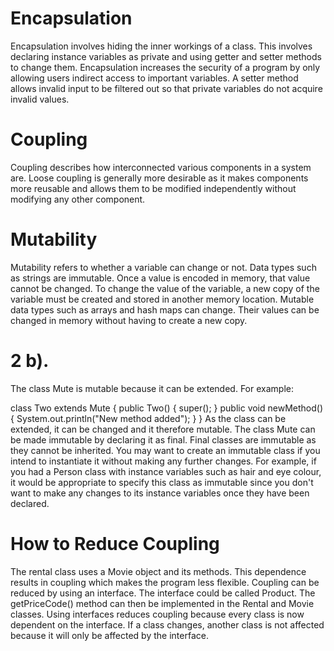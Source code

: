 # Encapsulation
Encapsulation involves hiding the inner workings of a class. This involves declaring instance variables as private and using getter and setter methods to change them. Encapsulation increases the security of a program by only allowing users indirect access to important variables. A setter method allows invalid input to be filtered out so that private variables do not acquire invalid values.

# Coupling
Coupling describes how interconnected various components in a system are. Loose coupling is generally more desirable as it makes components more reusable and allows them to be modified independently without modifying any other component.

# Mutability
Mutability refers to whether a variable can change or not. Data types such as strings are immutable. Once a value is encoded in memory, that value cannot be changed. To change the value of the variable, a new copy of the variable must be created and stored in another memory location. Mutable data types such as arrays and hash maps can change. Their values can be changed in memory without having to create a new copy.

# 2 b).
The class Mute is mutable because it can be extended.
For example:

class Two extends Mute {
    public Two() {
        super();
    }
    public void newMethod() {
        System.out.println("New method added");
    }
}
As the class can be extended, it can be changed and it therefore mutable. The class Mute can be made immutable by declaring it as final. Final classes are immutable as they cannot be inherited. You may want to create an immutable class if you intend to instantiate it without making any further changes. For example, if you had a Person class with instance variables such as hair and eye colour, it would be appropriate to specify this class as immutable since you don't want to make any changes to its instance variables once they have been declared.

# How to Reduce Coupling
The rental class uses a Movie object and its methods. This dependence results in coupling which makes the program less flexible. Coupling can be reduced by using an interface. The interface could be called Product. The getPriceCode() method can then be implemented in the Rental and Movie classes. Using interfaces reduces coupling because every class is now dependent on the interface. If a class changes, another class is not affected because it will only be affected by the interface.
